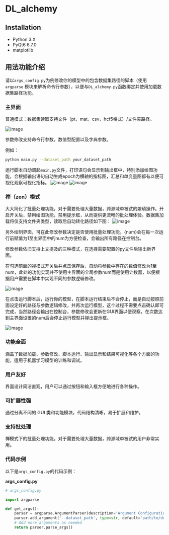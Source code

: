 # DL_alchemy

## Installation
- Python 3.X
- PyQt6 6.7.0
- matplotlib

## 用法功能介绍

请以`args_config.py`为例修改你的模型中的包含数据集路径的脚本（使用 `argparse` 模块来解析命令行参数），以便与`DL_alchemy.py`函数绑定并使用加载数据集路径功能。

### 主界面

普通模式：数据集读取支持文件（pt，mat，csv，hcf5格式）/文件夹路径。

![image](https://github.com/JiLiangBOKI/DL_alchemy/assets/142667410/216776c5-58cf-4a5c-a373-d0f520a915c6)

参数修改支持命令行参数，数值型配置以及字典参数。

例如：
```bash
python main.py --dataset_path your_dataset_path
```

运行脚本自动调起`main.py`文件，打印语句会显示到输出框中，特别添加绘图功能，会根据输出语句自动生成epoch为横轴的指标图，汇总和单变量图都有以便可视化观察可视化指标。
![image](https://github.com/JiLiangBOKI/DL_alchemy/assets/142667410/cda91b15-bd0a-4cb7-b7e6-ae5f13728b50)
![image](https://github.com/JiLiangBOKI/DL_alchemy/assets/142667410/0a508d6f-7ba1-43a6-b8be-97f5880f4f03)

### 禅（zen）模式

大大简化了批量处理功能，对于需要处理大量数据，跨源域单被试的繁琐操作。开启开关后，禁用绘图功能，禁用提示框，从而提供更流畅的批处理体验。数据集加载将仅支持文件夹类型，读取后自动转化路径如下图：
![image](https://github.com/JiLiangBOKI/DL_alchemy/assets/142667410/c468c61f-d39b-4d47-a0c9-840994155385)


另外绘制界面，可在此修改参数决定是否使用批量处理功能，{num}会在每一次运行前赋值为1至主界面中的num为方便检查，会输出所有路径在控制台。

修改参数依旧支持上文提及的三种模式，在选择需要配置的py文件后输出新界面。

在勾选前面的禅模式开关后并点击保存后，自动将参数中存在的数值修改为1至num，此处的功能实现并不使用主界面的全局参数num而是使用计数器，以便根据用户需要在脚本中实现不同的参数逻辑修改。

![image](https://github.com/JiLiangBOKI/DL_alchemy/assets/142667410/608bf8fe-3188-4131-b66e-453f09e16db3)


在点击运行脚本后，运行你的模型，在脚本运行结束后不会停止，而是自动按照前面设定好的路径与参数逻辑修改，并再次运行模型，这个过程不需要点击确认即可完成，当然路径会输出在控制台，参数修改会更新在GUI界面以便观察，在次数达到主界面设置的num后会停止运行模型并弹出提示框。

![image](https://github.com/JiLiangBOKI/DL_alchemy/assets/142667410/6e072501-9fd3-4987-8af3-b4f32f67a37f)

### 功能全面
涵盖了数据加载、参数修改、脚本运行、输出显示和结果可视化等各个方面的功能，适用于机器学习模型的训练和调试。

### 用户友好
界面设计简洁直观，用户可以通过按钮和输入框方便地进行各种操作。

### 可扩展性强
通过分离不同的 GUI 类和功能模块，代码结构清晰，易于扩展和维护。

### 支持批处理
禅模式下的批量处理功能，对于需要处理大量数据，跨源域单被试的用户非常实用。

### 代码示例
以下是`args_config.py`的代码示例：

**args_config.py**
```python
# args_config.py

import argparse

def get_args():
    parser = argparse.ArgumentParser(description='Argument Configuration Script')
    parser.add_argument('--dataset_path', type=str, default='path/to/default/dataset', help='Path to the dataset')
    # Add more arguments as needed
    return parser.parse_args()
